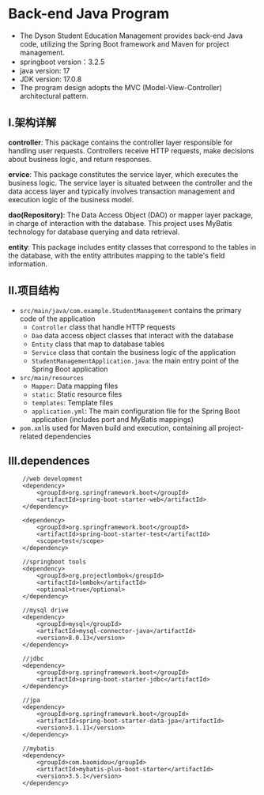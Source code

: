 # Back-end Java Program
- The Dyson Student Education Management provides back-end Java code, utilizing the Spring Boot framework and Maven for project management.
- springboot version：3.2.5
- java version: 17
- JDK version: 17.0.8
- The program design adopts the MVC (Model-View-Controller) architectural pattern.


## I.架构详解
**controller**: This package contains the controller layer responsible for handling user requests. Controllers receive HTTP requests, make decisions about business logic, and return responses.

**ervice**: This package constitutes the service layer, which executes the business logic. The service layer is situated between the controller and the data access layer and typically involves transaction management and execution logic of the business model.

**dao(Repository)**: The Data Access Object (DAO) or mapper layer package, in charge of interaction with the database. This project uses MyBatis technology for database querying and data retrieval.

**entity**: This package includes entity classes that correspond to the tables in the database, with the entity attributes mapping to the table's field information.


## II.项目结构
- `src/main/java/com.example.StudentManagement` contains the primary code of the application
  - `Controller` class that handle HTTP requests
  - `Dao` data access object classes that interact with the database
  - `Entity` class that map to database tables
  - `Service` class that contain the business logic of the application
  - `StudentManagementApplication.java`: the main entry point of the Spring Boot application
- `src/main/resources`
  - `Mapper`: Data mapping files
  - `static`: Static resource files
  - `templates`: Template files
  - `application.yml`: The main configuration file for the Spring Boot application (includes port and MyBatis mappings)
- `pom.xml`is used for Maven build and execution, containing all project-related dependencies

## III.dependences
        //web development
		<dependency>
			<groupId>org.springframework.boot</groupId>
			<artifactId>spring-boot-starter-web</artifactId>
		</dependency>

        <dependency>
			<groupId>org.springframework.boot</groupId>
			<artifactId>spring-boot-starter-test</artifactId>
			<scope>test</scope>
		</dependency>

        //springboot tools
		<dependency>
			<groupId>org.projectlombok</groupId>
			<artifactId>lombok</artifactId>
			<optional>true</optional>
		</dependency>

        //mysql drive
		<dependency>
			<groupId>mysql</groupId>
			<artifactId>mysql-connector-java</artifactId>
			<version>8.0.13</version>
		</dependency>

        //jdbc
		<dependency>
			<groupId>org.springframework.boot</groupId>
			<artifactId>spring-boot-starter-jdbc</artifactId>
		</dependency>

        //jpa
		<dependency>
			<groupId>org.springframework.boot</groupId>
			<artifactId>spring-boot-starter-data-jpa</artifactId>
			<version>3.1.11</version>
		</dependency>

        //mybatis
		<dependency>
			<groupId>com.baomidou</groupId>
			<artifactId>mybatis-plus-boot-starter</artifactId>
			<version>3.5.1</version>
		</dependency>




